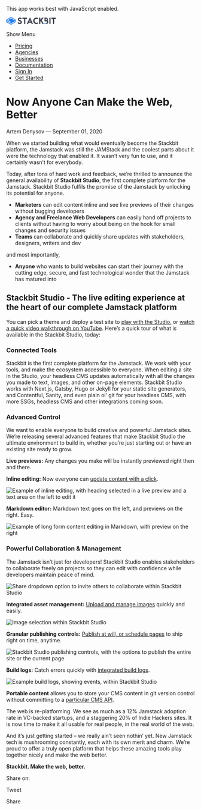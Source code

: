 This app works best with JavaScript enabled.

<a href="/" class="masthead-logo"><img src="/images/logo_alt.svg" alt="Stackbit logo" width="133" height="20" /></a>

<span class="screen-reader-text">Show Menu</span><span class="masthead-menu-icon" aria-hidden="true"></span>

-   [Pricing](/pricing)
-   [Agencies](/agencies)
-   [Businesses](/businesses)
-   [Documentation](https://www.stackbit.com/docs/)
-   [Sign In](https://app.stackbit.com/)
-   <a href="https://app.stackbit.com/create" class="button-component button-component-theme-accent button-component-hollow"><span>Get Started</span></a>

Now Anyone Can Make the Web, Better
===================================

Artem Denysov — September 01, 2020

When we started building what would eventually become the Stackbit platform, the Jamstack was still the JAMStack and the coolest parts about it were the technology that enabled it. It wasn’t very fun to use, and it certainly wasn’t for everybody.

Today, after tons of hard work and feedback, we’re thrilled to announce the general availability of **Stackbit Studio**, the first complete platform for the Jamstack. Stackbit Studio fulfils the promise of the Jamstack by unlocking its potential for anyone.

-   **Marketers** can edit content inline and see live previews of their changes without bugging developers
-   **Agency and Freelance Web Developers** can easily hand off projects to clients without having to worry about being on the hook for small changes and security issues
-   **Teams** can collaborate and quickly share updates with stakeholders, designers, writers and dev

and most importantly,

-   **Anyone** who wants to build websites can start their journey with the cutting edge, secure, and fast technological wonder that the Jamstack has matured into

Stackbit Studio - The live editing experience at the heart of our complete Jamstack platform
--------------------------------------------------------------------------------------------

You can pick a theme and deploy a test site to [play with the Studio,](https://app.stackbit.com/create) or [watch a quick video walkthrough on YouTube](https://youtu.be/zd9lGRLVDm4). Here’s a quick tour of what is available in the Stackbit Studio, today:

### Connected Tools

Stackbit is the first complete platform for the Jamstack. We work with your tools, and make the ecosystem accessible to everyone. When editing a site in the Studio, your headless CMS updates automatically with all the changes you made to text, images, and other on-page elements. Stackbit Studio works with Next.js, Gatsby, Hugo or Jekyll for your static site generators, and Contentful, Sanity, and even plain ol’ git for your headless CMS, with more SSGs, headless CMS and other integrations coming soon.

### Advanced Control

We want to enable everyone to build creative and powerful Jamstack sites. We’re releasing several advanced features that make Stackbit Studio the ultimate environment to build in, whether you’re just starting out or have an existing site ready to grow.

**Live previews:** Any changes you make will be instantly previewed right then and there.

**Inline editing:** Now everyone can [update content with a click](https://www.stackbit.com/docs/using-stackbit/editing-content/#video_editing_content).

![Example of inline editing, with heading selected in a live preview and a text area on the left to edit it](/images/blog/stackbit-studio-announcement/stackbit-studio-text-editing.png)

**Markdown editor:** Markdown text goes on the left, and previews on the right. Easy.

![Example of long form content editing in Markdown, with preview on the right](/images/blog/stackbit-studio-announcement/stackbit-studio-content-editing.png)

### Powerful Collaboration & Management

The Jamstack isn’t just for developers! Stackbit Studio enables stakeholders to collaborate freely on projects so they can edit with confidence while developers maintain peace of mind.

![Share dropdown option to invite others to collaborate within Stackbit Studio](/images/blog/stackbit-studio-announcement/stackbit-studio-share.png)

**Integrated asset management:** [Upload and manage images](https://www.stackbit.com/docs/using-stackbit/editing-content/#image_editing) quickly and easily.

![Image selection within Stackbit Studio](/images/blog/stackbit-studio-announcement/stackbit-studio-image-picker.png)

**Granular publishing controls:** [Publish at will, or schedule pages](https://www.stackbit.com/docs/using-stackbit/publishing/) to ship right on time, anytime.

![Stackbit Studio publishing controls, with the options to publish the entire site or the current page](/images/blog/stackbit-studio-announcement/stackbit-studio-publish.png)

**Build logs:** Catch errors quickly with [integrated build logs](https://www.stackbit.com/docs/using-stackbit/logs/).

![Example build logs, showing events, within Stackbit Studio](/images/blog/stackbit-studio-announcement/stackbit-studio-logs.png)

**Portable content** allows you to store your CMS content in git version control without committing to a [particular CMS API](https://www.stackbit.com/docs/best-practices/api-versus-git-based-cms/).

The web is re-platforming. We see as much as a 12% Jamstack adoption rate in VC-backed startups, and a staggering 20% of Indie Hackers sites. It is now time to make it all usable for real people, in the real world of the web.

And it’s just getting started – we really ain’t seen nothin’ yet. New Jamstack tech is mushrooming constantly, each with its own merit and charm. We’re proud to offer a truly open platform that helps these amazing tools play together nicely and make the web better.

**Stackbit. Make the web, better.**

<span class="post-share-title">Share on:</span>

Tweet

Share













<!-- -->



<!-- -->








